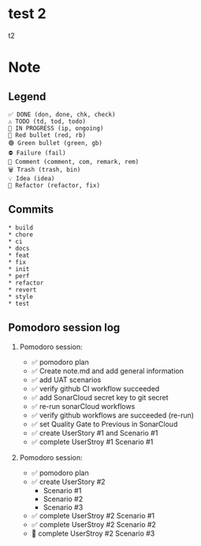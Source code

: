 # test 2 
t2 
# Note

## Legend
    ✅ DONE (don, done, chk, check)
	⚠️ TODO (td, tod, todo)
	🚧 IN PROGRESS (ip, ongoing)
	🔴 Red bullet (red, rb)
	🟢 Green bullet (green, gb)
	⛔ Failure (fail)
	💬 Comment (comment, com, remark, rem)
	🗑️ Trash (trash, bin)
	💡 Idea (idea)
	🔨 Refactor (refactor, fix)
	
## Commits
	* build
	* chore
	* ci
	* docs
	* feat
	* fix
	* init
	* perf
	* refactor
	* revert
	* style
	* test

## Pomodoro session log
1. Pomodoro session:
	* ✅ pomodoro plan
	* ✅ Create note.md and add general information 
	* ✅ add UAT scenarios
	* ✅ verify github CI workflow succeeded
	* ✅ add SonarCloud secret key to git secret
	* ✅ re-run sonarCloud workflows	
	* ✅ verify github workflows are succeeded (re-run)
	* ✅ set Quality Gate to Previous in SonarCloud
	* ✅ create UserStory #1 and Scenario #1 
	* ✅ complete UserStroy #1 Scenario #1 

2. Pomodoro session:
    * ✅ pomodoro plan
	* ✅ create UserStory #2 
		* Scenario #1
		* Scenario #2 
		* Scenario #3
	* ✅ complete UserStroy #2 Scenario #1
	* ✅ complete UserStroy #2 Scenario #2
	* 🚧 complete UserStroy #2 Scenario #3 